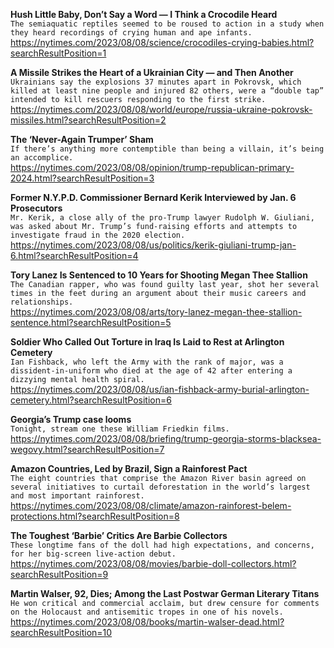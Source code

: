 **Hush Little Baby, Don’t Say a Word — I Think a Crocodile Heard**\
`The semiaquatic reptiles seemed to be roused to action in a study when they heard recordings of crying human and ape infants.`\
https://nytimes.com/2023/08/08/science/crocodiles-crying-babies.html?searchResultPosition=1

**A Missile Strikes the Heart of a Ukrainian City — and Then Another**\
`Ukrainians say the explosions 37 minutes apart in Pokrovsk, which killed at least nine people and injured 82 others, were a “double tap” intended to kill rescuers responding to the first strike.`\
https://nytimes.com/2023/08/08/world/europe/russia-ukraine-pokrovsk-missiles.html?searchResultPosition=2

**The ‘Never-Again Trumper’ Sham**\
`If there’s anything more contemptible than being a villain, it’s being an accomplice.`\
https://nytimes.com/2023/08/08/opinion/trump-republican-primary-2024.html?searchResultPosition=3

**Former N.Y.P.D. Commissioner Bernard Kerik Interviewed by Jan. 6 Prosecutors**\
`Mr. Kerik, a close ally of the pro-Trump lawyer Rudolph W. Giuliani, was asked about Mr. Trump’s fund-raising efforts and attempts to investigate fraud in the 2020 election.`\
https://nytimes.com/2023/08/08/us/politics/kerik-giuliani-trump-jan-6.html?searchResultPosition=4

**Tory Lanez Is Sentenced to 10 Years for Shooting Megan Thee Stallion**\
`The Canadian rapper, who was found guilty last year, shot her several times in the feet during an argument about their music careers and relationships.`\
https://nytimes.com/2023/08/08/arts/tory-lanez-megan-thee-stallion-sentence.html?searchResultPosition=5

**Soldier Who Called Out Torture in Iraq Is Laid to Rest at Arlington Cemetery**\
`Ian Fishback, who left the Army with the rank of major, was a dissident-in-uniform who died at the age of 42 after entering a dizzying mental health spiral.`\
https://nytimes.com/2023/08/08/us/ian-fishback-army-burial-arlington-cemetery.html?searchResultPosition=6

**Georgia’s Trump case looms**\
`Tonight, stream one these William Friedkin films.`\
https://nytimes.com/2023/08/08/briefing/trump-georgia-storms-blacksea-wegovy.html?searchResultPosition=7

**Amazon Countries, Led by Brazil, Sign a Rainforest Pact**\
`The eight countries that comprise the Amazon River basin agreed on several initiatives to curtail deforestation in the world’s largest and most important rainforest.`\
https://nytimes.com/2023/08/08/climate/amazon-rainforest-belem-protections.html?searchResultPosition=8

**The Toughest ‘Barbie’ Critics Are Barbie Collectors**\
`These longtime fans of the doll had high expectations, and concerns, for her big-screen live-action debut.`\
https://nytimes.com/2023/08/08/movies/barbie-doll-collectors.html?searchResultPosition=9

**Martin Walser, 92, Dies; Among the Last Postwar German Literary Titans**\
`He won critical and commercial acclaim, but drew censure for comments on the Holocaust and antisemitic tropes in one of his novels.`\
https://nytimes.com/2023/08/08/books/martin-walser-dead.html?searchResultPosition=10

